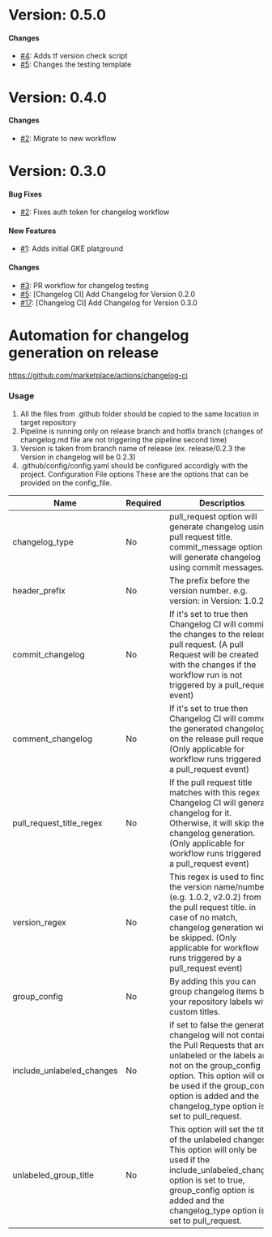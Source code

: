 # Version: 0.5.0


#### Changes

* [#4](https://github.com/jivygroup/om2-terraform-template/pull/4): Adds tf version check script
* [#5](https://github.com/jivygroup/om2-terraform-template/pull/5): Changes the testing template


# Version: 0.4.0


#### Changes

* [#2](https://github.com/jivygroup/om2-terraform-template/pull/2): Migrate to new workflow


# Version: 0.3.0

#### Bug Fixes

- [#2](https://github.com/jivygroup/om2-terraform-gke/pull/2): Fixes auth token for changelog workflow

#### New Features

- [#1](https://github.com/jivygroup/om2-terraform-gke/pull/1): Adds initial GKE platground

#### Changes

- [#3](https://github.com/jivygroup/om2-terraform-gke/pull/3): PR workflow for changelog testing
- [#5](https://github.com/jivygroup/om2-terraform-gke/pull/5): [Changelog CI] Add Changelog for Version 0.2.0
- [#17](https://github.com/jivygroup/om2-terraform-gke/pull/17): [Changelog CI] Add Changelog for Version 0.3.0

# Automation for changelog generation on release

https://github.com/marketplace/actions/changelog-ci

### Usage

1. All the files from .github folder should be copied to the same location in target repository
2. Pipeline is running only on release branch and hotfix branch (changes of changelog.md file are not triggering the pipeline second time)
3. Version is taken from branch name of release (ex. release/0.2.3 the Version in changelog will be 0.2.3)
4. .github/config/config.yaml should be configured accordigly with the project.
   Configuration File options
   These are the options that can be provided on the config_file.

| Name                      | Required | Descriptios                                                                                                                                                                                                                                                             | Default       | Options                        |
| ------------------------- | -------- | ----------------------------------------------------------------------------------------------------------------------------------------------------------------------------------------------------------------------------------------------------------------------- | ------------- | ------------------------------ |
| changelog_type            | No       | pull_request option will generate changelog using pull request title. commit_message option will generate changelog using commit messages.                                                                                                                              | pull_request  | pull_request or commit_message |
| header_prefix             | No       | The prefix before the version number. e.g. version: in Version: 1.0.2                                                                                                                                                                                                   | Version:      |                                |
| commit_changelog          | No       | If it's set to true then Changelog CI will commit the changes to the release pull request. (A pull Request will be created with the changes if the workflow run is not triggered by a pull_request event)                                                               | true          | true or false                  |
| comment_changelog         | No       | If it's set to true then Changelog CI will comment the generated changelog on the release pull request. (Only applicable for workflow runs triggered by a pull_request event)                                                                                           | false         | true or false                  |
| pull_request_title_regex  | No       | If the pull request title matches with this regex Changelog CI will generate changelog for it. Otherwise, it will skip the changelog generation. (Only applicable for workflow runs triggered by a pull_request event)                                                  | ^(?i:release) |                                |
| version_regex             | No       | This regex is used to find the version name/number (e.g. 1.0.2, v2.0.2) from the pull request title. in case of no match, changelog generation will be skipped. (Only applicable for workflow runs triggered by a pull_request event)                                   | SemVer        |                                |
| group_config              | No       | By adding this you can group changelog items by your repository labels with custom titles.                                                                                                                                                                              | null          |                                |
| include_unlabeled_changes | No       | if set to false the generated changelog will not contain the Pull Requests that are unlabeled or the labels are not on the group_config option. This option will only be used if the group_config option is added and the changelog_type option is set to pull_request. | true          | true or false                  |
| unlabeled_group_title     | No       | This option will set the title of the unlabeled changes. This option will only be used if the include_unlabeled_changes option is set to true, group_config option is added and the changelog_type option is set to pull_request.                                       | Other Changes |                                |
